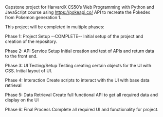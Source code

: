 Capstone project for HarvardX CS50’s Web Programming with Python and JavaScript course using https://pokeapi.co/ API to recreate the Pokedex from Pokemon generation 1.

This project will be completed in multiple phases:

Phase 1: Project Setup --COMPLETE--
  Initial setup of the project and creation of the repository.

Phase 2: API Service Setup
  Initial creation and test of APIs and return data to the front end.

Phase 3: UI Testing/Setup
  Testing creating certain objects for the UI with CSS. Initial layout of UI.

Phase 4: Interaction
  Create scripts to interact with the UI with base data retrieval 

Phase 5: Data Retrieval 
  Create full functional API to get all required data and display on the UI

Phase 6: Final Process
  Complete all required UI and functionality for project.

